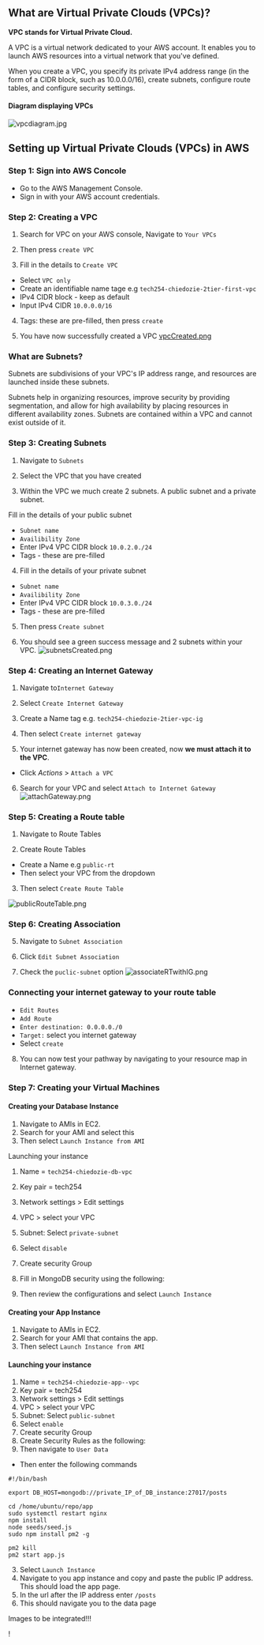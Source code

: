 ## What are Virtual Private Clouds (VPCs)?

**VPC stands for Virtual Private Cloud.** 

A VPC is a virtual network dedicated to your AWS account. It enables you to launch AWS resources into a virtual network that you've defined. 

When you create a VPC, you specify its private IPv4 address range (in the form of a CIDR block, such as 10.0.0.0/16), create subnets, configure route tables, and configure security settings.

#### Diagram displaying VPCs
![vpcdiagram.jpg](vpcdiagram.jpg)

## Setting up Virtual Private Clouds (VPCs) in AWS

### Step 1: Sign into AWS Concole

- Go to the AWS Management Console. <br>
- Sign in with your AWS account credentials.

### Step 2: Creating a VPC

1. Search for VPC on your AWS console, Navigate to `Your VPCs`

2. Then press `create VPC`

3. Fill in the details to `Create VPC`
- Select `VPC only`
- Create an identifiable name tage e.g `tech254-chiedozie-2tier-first-vpc`
- IPv4 CIDR block - keep as default 
- Input IPv4 CIDR `10.0.0.0/16`

4. Tags: these are pre-filled, then press `create`

5. You have now successfully created a VPC
[vpcCreated.png](vpcCreated.png)

### What are Subnets?

Subnets are subdivisions of your VPC's IP address range, and resources are launched inside these subnets. 

Subnets help in organizing resources, improve security by providing segmentation, and allow for high availability by placing resources in different availability zones. Subnets are contained within a VPC and cannot exist outside of it.

### Step 3: Creating Subnets

1. Navigate to `Subnets`

2. Select the VPC that you have created 

3. Within the VPC we much create 2 subnets. A public subnet and a private subnet.

Fill in the details of your public subnet 
- `Subnet name`
- `Availibility Zone`
- Enter IPv4 VPC CIDR block `10.0.2.0./24`
- Tags - these are pre-filled

4. Fill in the details of your private subnet 
- `Subnet name`
- `Availibility Zone`
- Enter IPv4 VPC CIDR block `10.0.3.0./24`
- Tags - these are pre-filled

5. Then press `Create subnet`


6. You should see a green success message and 2 subnets within your VPC. 
![subnetsCreated.png](subnetsCreated.png)

### Step 4: Creating an Internet Gateway

1. Navigate to`Internet Gateway`
2. Select `Create Internet Gateway`
3. Create a Name tag e.g. `tech254-chiedozie-2tier-vpc-ig`

4. Then select `Create internet gateway `

5. Your internet gateway has now been created, now **we must attach it to the VPC**.

- Click *Actions* > `Attach a VPC`

6. Search for your VPC and select `Attach to Internet Gateway`
![attachGateway.png](attachGateway.png)

### Step 5: Creating a Route table

1. Navigate to Route Tables

2. Create Route Tables
- Create a Name e.g `public-rt`
- Then select your VPC from the dropdown
3. Then select `Create Route Table`

![publicRouteTable.png](publicRouteTable.png)
### Step 6: Creating Association

5. Navigate to `Subnet Association`

6. Click `Edit Subnet Association`

7. Check the `puclic-subnet` option
![associateRTwithIG.png](associateRTwithIG.png)
### Connecting your internet gateway to your route table
- `Edit Routes`
- `Add Route`
- `Enter destination: 0.0.0.0./0`
- `Target:` select you internet gateway
- Select `create`

8. You can now test your pathway by navigating to your resource map in Internet gateway.

### Step 7: Creating your Virtual Machines

#### Creating your Database Instance

1. Navigate to AMIs in EC2. 
2. Search for your AMI and select this
5. Then select `Launch Instance from AMI`

Launching your instance

1. Name = `tech254-chiedozie-db-vpc`
5. Key pair = tech254
6. Network settings > Edit settings 
7. VPC > select your VPC
8. Subnet: Select `private-subnet`
9. Select `disable`

10. Create security Group
11. Fill in MongoDB security using the following:
12. Then review the configurations and select `Launch Instance`

#### Creating your App Instance

1. Navigate to AMIs in EC2. 
2. Search for your AMI that contains the app. 
5. Then select `Launch Instance from AMI`

#### Launching your instance

1. Name = `tech254-chiedozie-app--vpc`
5. Key pair = tech254
6. Network settings > Edit settings 
7. VPC > select your VPC
8. Subnet: Select `public-subnet`
9. Select `enable`
10. Create security Group
11. Create Security Rules as the following:
12. Then navigate to `User Data`
- Then enter the following commands 

```
#!/bin/bash

export DB_HOST=mongodb://private_IP_of_DB_instance:27017/posts

cd /home/ubuntu/repo/app
sudo systemctl restart nginx
npm install
node seeds/seed.js
sudo npm install pm2 -g

pm2 kill
pm2 start app.js
```

3. Select `Launch Instance`
4. Navigate to you app instance and copy and paste the public IP address. This should load the app page.
5. In the url after the IP address enter `/posts`
6. This should navigate you to the data page

Images to be integrated!!!






!

